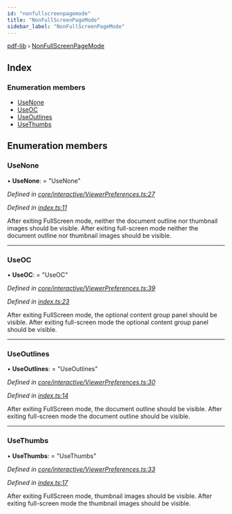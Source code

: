 ```yaml
---
id: "nonfullscreenpagemode"
title: "NonFullScreenPageMode"
sidebar_label: "NonFullScreenPageMode"
---
```


[pdf-lib](../index.md) › [NonFullScreenPageMode](nonfullscreenpagemode.md)

## Index

### Enumeration members

* [UseNone](nonfullscreenpagemode.md#usenone)
* [UseOC](nonfullscreenpagemode.md#useoc)
* [UseOutlines](nonfullscreenpagemode.md#useoutlines)
* [UseThumbs](nonfullscreenpagemode.md#usethumbs)

## Enumeration members

###  UseNone

• **UseNone**: = "UseNone"

*Defined in [core/interactive/ViewerPreferences.ts:27](https://github.com/Hopding/pdf-lib/blob/d213f92/src/core/interactive/ViewerPreferences.ts#L27)*

*Defined in [index.ts:11](https://github.com/Hopding/pdf-lib/blob/d213f92/src/index.ts#L11)*

After exiting FullScreen mode, neither the document outline nor thumbnail
images should be visible.
After exiting full-screen mode neither the document outline nor thumbnail
images should be visible.

___

###  UseOC

• **UseOC**: = "UseOC"

*Defined in [core/interactive/ViewerPreferences.ts:39](https://github.com/Hopding/pdf-lib/blob/d213f92/src/core/interactive/ViewerPreferences.ts#L39)*

*Defined in [index.ts:23](https://github.com/Hopding/pdf-lib/blob/d213f92/src/index.ts#L23)*

After exiting FullScreen mode, the optional content group panel should be
visible.
After exiting full-screen mode the optional content group panel should be
visible.

___

###  UseOutlines

• **UseOutlines**: = "UseOutlines"

*Defined in [core/interactive/ViewerPreferences.ts:30](https://github.com/Hopding/pdf-lib/blob/d213f92/src/core/interactive/ViewerPreferences.ts#L30)*

*Defined in [index.ts:14](https://github.com/Hopding/pdf-lib/blob/d213f92/src/index.ts#L14)*

After exiting FullScreen mode, the document outline should be visible.
After exiting full-screen mode the document outline should be visible.

___

###  UseThumbs

• **UseThumbs**: = "UseThumbs"

*Defined in [core/interactive/ViewerPreferences.ts:33](https://github.com/Hopding/pdf-lib/blob/d213f92/src/core/interactive/ViewerPreferences.ts#L33)*

*Defined in [index.ts:17](https://github.com/Hopding/pdf-lib/blob/d213f92/src/index.ts#L17)*

After exiting FullScreen mode, thumbnail images should be visible.
After exiting full-screen mode the thumbnail images should be visible.
